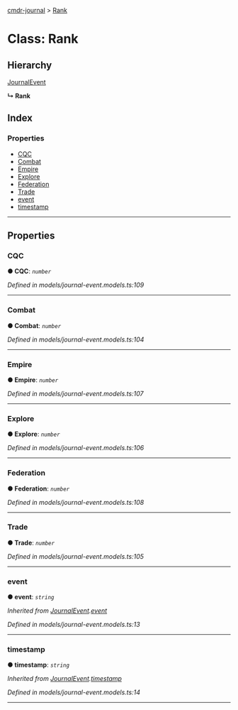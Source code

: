 [cmdr-journal](../README.md) > [Rank](../classes/rank.md)



# Class: Rank

## Hierarchy


 [JournalEvent](journalevent.md)

**↳ Rank**







## Index

### Properties

* [CQC](rank.md#cqc)
* [Combat](rank.md#combat)
* [Empire](rank.md#empire)
* [Explore](rank.md#explore)
* [Federation](rank.md#federation)
* [Trade](rank.md#trade)
* [event](rank.md#event)
* [timestamp](rank.md#timestamp)



---
## Properties
<a id="cqc"></a>

###  CQC

**●  CQC**:  *`number`* 

*Defined in models/journal-event.models.ts:109*





___

<a id="combat"></a>

###  Combat

**●  Combat**:  *`number`* 

*Defined in models/journal-event.models.ts:104*





___

<a id="empire"></a>

###  Empire

**●  Empire**:  *`number`* 

*Defined in models/journal-event.models.ts:107*





___

<a id="explore"></a>

###  Explore

**●  Explore**:  *`number`* 

*Defined in models/journal-event.models.ts:106*





___

<a id="federation"></a>

###  Federation

**●  Federation**:  *`number`* 

*Defined in models/journal-event.models.ts:108*





___

<a id="trade"></a>

###  Trade

**●  Trade**:  *`number`* 

*Defined in models/journal-event.models.ts:105*





___

<a id="event"></a>

###  event

**●  event**:  *`string`* 

*Inherited from [JournalEvent](journalevent.md).[event](journalevent.md#event)*

*Defined in models/journal-event.models.ts:13*





___

<a id="timestamp"></a>

###  timestamp

**●  timestamp**:  *`string`* 

*Inherited from [JournalEvent](journalevent.md).[timestamp](journalevent.md#timestamp)*

*Defined in models/journal-event.models.ts:14*





___


